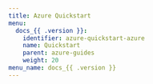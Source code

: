 ```yaml
---
title: Azure Quickstart
menu:
  docs_{{ .version }}:
    identifier: azure-quickstart-azure
    name: Quickstart
    parent: azure-guides
    weight: 20
menu_name: docs_{{ .version }}
---
```


